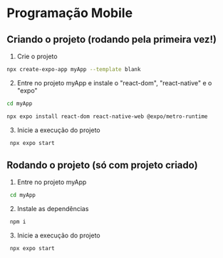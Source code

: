 # Programação Mobile

## Criando o projeto (rodando pela primeira vez!)

1. Crie o projeto

```bash
npx create-expo-app myApp --template blank
```

2. Entre no projeto myApp e instale o "react-dom", "react-native" e o "expo"

```bash
cd myApp

npx expo install react-dom react-native-web @expo/metro-runtime
```

3. Inicie a execução do projeto

```bash
 npx expo start
```

## Rodando o projeto (só com projeto criado)

1. Entre no projeto myApp

```bash
 cd myApp
```

2. Instale as dependências

```bash
 npm i
```

3. Inicie a execução do projeto

```bash
 npx expo start
```
